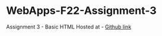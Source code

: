 # WebApps-F22-Assignment-3
Assignment 3 - Basic HTML
Hosted at - [Github link](https://44-563-web-apps-f22.github.io/44563-webapps-assignment-3-nithish333/)
